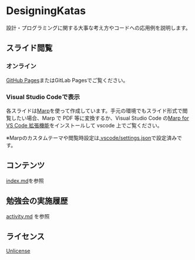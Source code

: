 # DesigningKatas

設計・プログラミングに関する大事な考え方やコードへの応用例を説明します。

## スライド閲覧

### オンライン

[GitHub Pages](https://hirohitokato.github.io/DesigningKatas/)またはGitLab Pagesでご覧ください。

### Visual Studio Codeで表示

各スライドは[Marp](https://marp.app/)を使って作成しています。手元の環境でもスライド形式で閲覧したい場合、Marp で PDF 等に変換するか、Visual Studio Code の[Marp for VS Code 拡張機能](https://marketplace.visualstudio.com/items?itemName=marp-team.marp-vscode)をインストールして vscode 上でご覧ください。

※Marpのカスタムテーマや閲覧時設定は[.vscode/settings.json](.vscode/settings.json)で設定済みです。

## コンテンツ

[index.md](./index.md)を参照

## 勉強会の実施履歴

[activity.md](./activity.md) を参照

## ライセンス

[Unlicense](./LICENSE)
